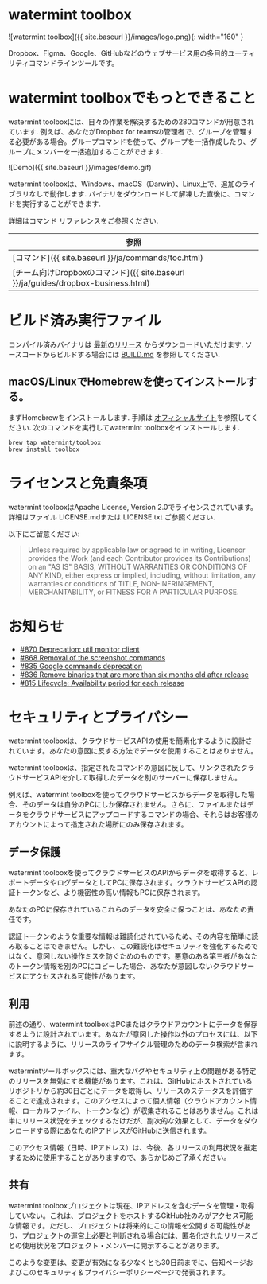 # watermint toolbox

![watermint toolbox]({{ site.baseurl }}/images/logo.png){: width="160" }

Dropbox、Figma、Google、GitHubなどのウェブサービス用の多目的ユーティリティコマンドラインツールです。

# watermint toolboxでもっとできること

watermint toolboxには、日々の作業を解決するための280コマンドが用意されています. 例えば、あなたがDropbox for teamsの管理者で、グループを管理する必要がある場合。グループコマンドを使って、グループを一括作成したり、グループにメンバーを一括追加することができます.

![Demo]({{ site.baseurl }}/images/demo.gif)

watermint toolboxは、Windows、macOS（Darwin）、Linux上で、追加のライブラリなしで動作します. バイナリをダウンロードして解凍した直後に、コマンドを実行することができます.

詳細はコマンド リファレンスをご参照ください.

| 参照                                                                              |
|-----------------------------------------------------------------------------------|
| [コマンド]({{ site.baseurl }}/ja/commands/toc.html)                               |
| [チーム向けDropboxのコマンド]({{ site.baseurl }}/ja/guides/dropbox-business.html) |

# ビルド済み実行ファイル

コンパイル済みバイナリは [最新のリリース](https://github.com/watermint/toolbox/releases/latest) からダウンロードいただけます. ソースコードからビルドする場合には [BUILD.md](BUILD.md) を参照してください.

## macOS/LinuxでHomebrewを使ってインストールする。

まずHomebrewをインストールします. 手順は [オフィシャルサイト](https://brew.sh/)を参照してください. 次のコマンドを実行してwatermint toolboxをインストールします.
```
brew tap watermint/toolbox
brew install toolbox
```

# ライセンスと免責条項

watermint toolboxはApache License, Version 2.0でライセンスされています。
詳細はファイル LICENSE.mdまたは LICENSE.txt ご参照ください.

以下にご留意ください:
> Unless required by applicable law or agreed to in writing, Licensor provides the Work (and each Contributor provides its Contributions) on an "AS IS" BASIS, WITHOUT WARRANTIES OR CONDITIONS OF ANY KIND, either express or implied, including, without limitation, any warranties or conditions of TITLE, NON-INFRINGEMENT, MERCHANTABILITY, or FITNESS FOR A PARTICULAR PURPOSE.

# お知らせ

* [#870 Deprecation: util monitor client](https://github.com/watermint/toolbox/discussions/870)
* [#868 Removal of the screenshot commands](https://github.com/watermint/toolbox/discussions/868)
* [#835 Google commands deprecation](https://github.com/watermint/toolbox/discussions/835)
* [#836 Remove binaries that are more than six months old after release](https://github.com/watermint/toolbox/discussions/836)
* [#815 Lifecycle: Availability period for each release](https://github.com/watermint/toolbox/discussions/815)

# セキュリティとプライバシー

watermint toolboxは、クラウドサービスAPIの使用を簡素化するように設計されています。あなたの意図に反する方法でデータを使用することはありません。

watermint toolboxは、指定されたコマンドの意図に反して、リンクされたクラウドサービスAPIを介して取得したデータを別のサーバーに保存しません。

例えば、watermint toolboxを使ってクラウドサービスからデータを取得した場合、そのデータは自分のPCにしか保存されません。さらに、ファイルまたはデータをクラウドサービスにアップロードするコマンドの場合、それらはお客様のアカウントによって指定された場所にのみ保存されます。

## データ保護

watermint toolboxを使ってクラウドサービスのAPIからデータを取得すると、レポートデータやログデータとしてPCに保存されます。クラウドサービスAPIの認証トークンなど、より機密性の高い情報もPCに保存されます。

あなたのPCに保存されているこれらのデータを安全に保つことは、あなたの責任です。

認証トークンのような重要な情報は難読化されているため、その内容を簡単に読み取ることはできません。しかし、この難読化はセキュリティを強化するためではなく、意図しない操作ミスを防ぐためのものです。悪意のある第三者があなたのトークン情報を別のPCにコピーした場合、あなたが意図しないクラウドサービスにアクセスされる可能性があります。

## 利用

前述の通り、watermint toolboxはPCまたはクラウドアカウントにデータを保存するように設計されています。あなたが意図した操作以外のプロセスには、以下に説明するように、リリースのライフサイクル管理のためのデータ検索が含まれます。

watermintツールボックスには、重大なバグやセキュリティ上の問題がある特定のリリースを無効にする機能があります。これは、GitHubにホストされているリポジトリから約30日ごとにデータを取得し、リリースのステータスを評価することで達成されます。このアクセスによって個人情報（クラウドアカウント情報、ローカルファイル、トークンなど）が収集されることはありません。これは単にリリース状況をチェックするだけだが、副次的な効果として、データをダウンロードする際にあなたのIPアドレスがGitHubに送信されます。

このアクセス情報（日時、IPアドレス）は、今後、各リリースの利用状況を推定するために使用することがありますので、あらかじめご了承ください。

## 共有

watermint toolboxプロジェクトは現在、IPアドレスを含むデータを管理・取得していない。これは、プロジェクトをホストするGitHub社のみがアクセス可能な情報です。ただし、プロジェクトは将来的にこの情報を公開する可能性があり、プロジェクトの運営上必要と判断される場合には、匿名化されたリリースごとの使用状況をプロジェクト・メンバーに開示することがあります。

このような変更は、変更が有効になる少なくとも30日前までに、告知ページおよびこのセキュリティ＆プライバシーポリシーページで発表されます。

